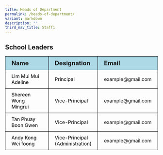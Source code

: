 ```yaml
---
title: Heads of Department
permalink: /heads-of-department/
variant: markdown
description: ""
third_nav_title: Staff1
---
```

<h2>School Leaders</h2>
	<table style="border-collapse: collapse;">
  <tbody><tr style="background-color: lightblue">
    <th style="font-size: 20px; border: 1px solid black;padding: 10px 20px; text-align: left;">Name</th>
    <th style="font-size: 20px; border: 1px solid black;padding: 10px 20px; text-align: left;">Designation</th>
    <th style="font-size: 20px; border: 1px solid black;padding: 10px 20px; text-align: left;">Email</th>
  </tr>
  <tr>
    <td style="color: black; font-size: 16px; border: 1px solid black;padding: 10px 20px;">Lim Mui Mui Adeline</td>
    <td style="color: black; font-size: 16px; border: 1px solid black;padding: 10px 20px;">Principal</td>
    <td style="font-size: 16px; border: 1px solid black;padding: 10px 20px;">example@gmail.com</td>
  </tr>  
    <tr>
    <td style="color: black; font-size: 16px; border: 1px solid black;padding: 10px 20px;">Shereen Wong Mingrui</td>
    <td style="color: black; font-size: 16px; border: 1px solid black;padding: 10px 20px;">Vice-Principal</td>
    <td style="font-size: 16px; border: 1px solid black;padding: 10px 20px;">example@gmail.com</td>
  </tr> 
    <tr>
    <td style="color: black; font-size: 16px; border: 1px solid black;padding: 10px 20px;">Tan Phuay Boon Gwen</td>
    <td style="color: black; font-size: 16px; border: 1px solid black;padding: 10px 20px;">Vice-Principal</td>
    <td style="font-size: 16px; border: 1px solid black;padding: 10px 20px;">example@gmail.com</td>
  </tr> 
    <tr>
    <td style="color: black; font-size: 16px; border: 1px solid black;padding: 10px 20px;">Andy Kong Wei foong</td>
    <td style="color: black; font-size: 16px; border: 1px solid black;padding: 10px 20px;">Vice-Principal<br>(Administration)</td>
    <td style="font-size: 16px; border: 1px solid black;padding: 10px 20px;">example@gmail.com</td>
  </tr> 
</tbody></table>